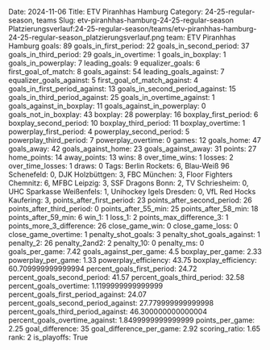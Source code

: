 Date: 2024-11-06
Title: ETV Piranhhas Hamburg
Category: 24-25-regular-season, teams
Slug: etv-piranhhas-hamburg-24-25-regular-season
Platzierungsverlauf:24-25-regular-season/teams/etv-piranhhas-hamburg-24-25-regular-season_platzierungsverlauf.png
team: ETV Piranhhas Hamburg
goals: 89
goals_in_first_period: 22
goals_in_second_period: 37
goals_in_third_period: 29
goals_in_overtime: 1
goals_in_boxplay: 1
goals_in_powerplay: 7
leading_goals: 9
equalizer_goals: 6
first_goal_of_match: 8
goals_against: 54
leading_goals_against: 7
equalizer_goals_against: 5
first_goal_of_match_against: 4
goals_in_first_period_against: 13
goals_in_second_period_against: 15
goals_in_third_period_against: 25
goals_in_overtime_against: 1
goals_against_in_boxplay: 11
goals_against_in_powerplay: 0
goals_not_in_boxplay: 43
boxplay: 28
powerplay: 16
boxplay_first_period: 6
boxplay_second_period: 10
boxplay_third_period: 11
boxplay_overtime: 1
powerplay_first_period: 4
powerplay_second_period: 5
powerplay_third_period: 7
powerplay_overtime: 0
games: 12
goals_home: 47
goals_away: 42
goals_against_home: 23
goals_against_away: 31
points: 27
home_points: 14
away_points: 13
wins: 8
over_time_wins: 1
losses: 2
over_time_losses: 1
draws: 0
Tags:  Berlin Rockets: 6,  Blau-Weiß 96 Schenefeld: 0,  DJK Holzbüttgen: 3,  FBC München: 3,  Floor Fighters Chemnitz: 6,  MFBC Leipzig: 3,  SSF Dragons Bonn: 2,  TV Schriesheim: 0,  UHC Sparkasse Weißenfels: 1,  Unihockey Igels Dresden: 0,  VfL Red Hocks Kaufering: 3,
points_after_first_period: 23
points_after_second_period: 26
points_after_third_period: 0
points_after_55_min: 25
points_after_58_min: 18
points_after_59_min: 6
win_1: 1
loss_1: 2
points_max_difference_3: 1
points_more_3_difference: 26
close_game_win: 0
close_game_loss: 0
close_game_overtime: 1
penalty_shot_goals: 3
penalty_shot_goals_against: 1
penalty_2: 26
penalty_2and2: 2
penalty_10: 0
penalty_ms: 0
goals_per_game: 7.42
goals_against_per_game: 4.5
boxplay_per_game: 2.33
powerplay_per_game: 1.33
powerplay_efficiency: 43.75
boxplay_efficiency: 60.709999999999994
percent_goals_first_period: 24.72
percent_goals_second_period: 41.57
percent_goals_third_period: 32.58
percent_goals_overtime: 1.1199999999999999
percent_goals_first_period_against: 24.07
percent_goals_second_period_against: 27.779999999999998
percent_goals_third_period_against: 46.300000000000004
percent_goals_overtime_against: 1.8499999999999999
points_per_game: 2.25
goal_difference: 35
goal_difference_per_game: 2.92
scoring_ratio: 1.65
rank: 2
is_playoffs: True
